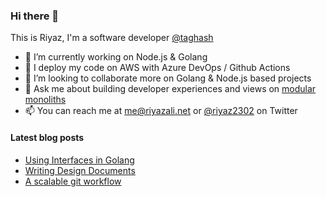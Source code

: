 ### Hi there 👋

This is Riyaz, I'm a software developer [@taghash](https://taghash.io)

- 🔭 I’m currently working on Node.js & Golang
- 🚢 I deploy my code on AWS with Azure DevOps / Github Actions
- 👯 I’m looking to collaborate more on Golang & Node.js based projects
- 💬 Ask me about building developer experiences and views on [modular monoliths](https://engineering.shopify.com/blogs/engineering/deconstructing-monolith-designing-software-maximizes-developer-productivity)
- 📫 You can reach me at me@riyazali.net or [@riyaz2302](https://twitter.com/riyaz2302) on Twitter

#### Latest blog posts

- [Using Interfaces in Golang](https://riyazali.net/posts/using-interfaces-in-go/)
- [Writing Design Documents](https://riyazali.net/posts/design-docs/)
- [A scalable git workflow](https://riyazali.net/posts/git-workflow/)

<!-- let's not bother with this for now
![Riyaz's github stats](https://github-readme-stats.vercel.app/api?username=riyaz-ali&count_private=true&show_icons=true)
-->
